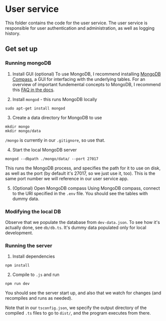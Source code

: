 # User service

This folder contains the code for the user service. The user service is responsible for user authentication and administration, as well as logging history.

## Get set up

### Running mongoDB

1. Install GUI (optional)
   To use MongoDB, I recommend installing [MongoDB Compass](https://zellwk.com/blog/local-mongodb/#:~:text=To%20connect%20to%20your%20local,databases%20in%20your%20local%20MongoDB.), a GUI for interfacing with the underlying tables. For an overview of important fundemental concepts to MongoDB, I recommend this [FAQ in the docs](https://www.mongodb.com/docs/manual/faq/fundamentals/#:~:text=Instead%20of%20tables%2C%20a%20MongoDB,in%20a%20relational%20database%20table.).

2. Install `mongod` - this runs MongoDB locally

```
sudo apt-get install mongod
```

3. Create a data directory for MongoDB to use

```
mkdir mongo
mkdir mongo/data
```

`/mongo` is currently in our `.gitignore`, so use that.

4. Start the local MongoDB server

```
mongod --dbpath ./mongo/data/ --port 27017
```

This runs the MongoDB process, and specifies the path for it to use on disk, as well as the port (by default it's 27017, so we just use it, too). This is the same port number we will reference in our user service app.

5. (Optional) Open MongoDB compass
   Using MongoDB compass, connect to the URI specified in the `.env` file. You should see the tables with dummy data.

### Modifying the local DB

Observe that we populate the database from `dev-data.json`. To see how it's actually done, see `db/db.ts`. It's dummy data populated only for local development.

### Running the server

1. Install dependencies

```
npm install
```

2. Compile to `.js` and run

```
npm run dev
```

You should see the server start up, and also that we watch for changes (and recompiles and runs as needed).

Note that in our `tsconfig.json`, we specify the output directory of the compiled `.ts` files to go to `dist/`, and the program executes from there.
